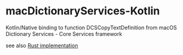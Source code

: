 # macDictionaryServices-Kotlin

Kotlin/Native binding to function DCSCopyTextDefinition from macOS Dictionary Services - Core Services framework

see also [Rust implementation](../macDictionaryServices-Rust)